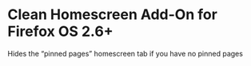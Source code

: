 # Clean Homescreen Add-On for Firefox OS 2.6+

Hides the “pinned pages” homescreen tab if you have no pinned pages